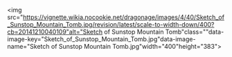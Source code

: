 <img src="https://vignette.wikia.nocookie.net/dragonage/images/4/40/Sketch_of_Sunstop_Mountain_Tomb.jpg/revision/latest/scale-to-width-down/400?cb=20141210040109"alt="Sketch of Sunstop Mountain Tomb"class=""data-image-key="Sketch_of_Sunstop_Mountain_Tomb.jpg"data-image-name="Sketch of Sunstop Mountain Tomb.jpg"width="400"height="383">